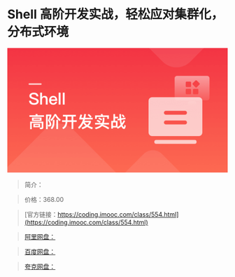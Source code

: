 # Shell 高阶开发实战，轻松应对集群化，分布式环境

![img](../../assets/61b31c1a09b8a5a505400304.png)

> 简介：

> 价格：368.00

> [官方链接：https://coding.imooc.com/class/554.html](https://coding.imooc.com/class/554.html)

> [阿里网盘：]()

> [百度网盘：]()

> [夸克网盘：]()
